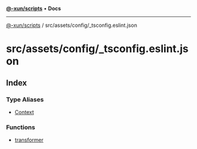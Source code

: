 [**@-xun/scripts**](../../../../README.md) • **Docs**

***

[@-xun/scripts](../../../../README.md) / src/assets/config/\_tsconfig.eslint.json

# src/assets/config/\_tsconfig.eslint.json

## Index

### Type Aliases

- [Context](type-aliases/Context.md)

### Functions

- [transformer](functions/transformer.md)
